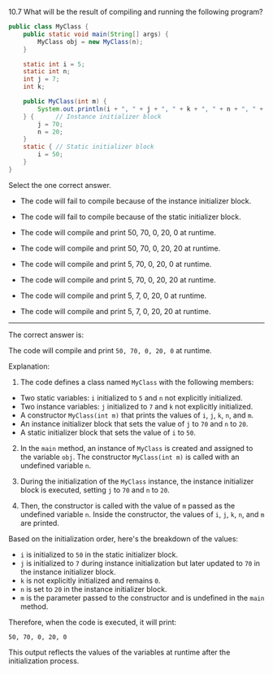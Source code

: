 10.7 What will be the result of compiling and running the following program?

```java
public class MyClass {
    public static void main(String[] args) {
        MyClass obj = new MyClass(n);
    }

    static int i = 5;
    static int n;
    int j = 7;
    int k;

    public MyClass(int m) {
        System.out.println(i + ", " + j + ", " + k + ", " + n + ", " + m);
    } {      // Instance initializer block
        j = 70;
        n = 20;
    } 
    static { // Static initializer block
        i = 50;
    } 
}
```
Select the one correct answer.

- The code will fail to compile because of the instance initializer block.

- The code will fail to compile because of the static initializer block.

- The code will compile and print 50, 70, 0, 20, 0 at runtime.

- The code will compile and print 50, 70, 0, 20, 20 at runtime.

- The code will compile and print 5, 70, 0, 20, 0 at runtime.

- The code will compile and print 5, 70, 0, 20, 20 at runtime.

- The code will compile and print 5, 7, 0, 20, 0 at runtime.

- The code will compile and print 5, 7, 0, 20, 20 at runtime.

___


The correct answer is:

The code will compile and print `50, 70, 0, 20, 0` at runtime.

Explanation:

1. The code defines a class named `MyClass` with the following members:

- Two static variables: `i` initialized to `5` and `n` not explicitly initialized.
- Two instance variables: `j` initialized to `7` and `k` not explicitly initialized.
- A constructor `MyClass(int m)` that prints the values of `i`, `j`, `k`, `n`, and `m`.
- An instance initializer block that sets the value of `j` to `70` and `n` to `20`.
- A static initializer block that sets the value of `i` to `50`.

2. In the `main` method, an instance of `MyClass` is created and assigned to the variable `obj`. The constructor `MyClass(int m)` is called with an undefined variable `n`.

3. During the initialization of the `MyClass` instance, the instance initializer block is executed, setting `j` to `70` and `n` to `20`.

4. Then, the constructor is called with the value of `m` passed as the undefined variable `n`. Inside the constructor, the values of `i`, `j`, `k`, `n`, and `m` are printed.

Based on the initialization order, here's the breakdown of the values:

- `i` is initialized to `50` in the static initializer block.
- `j` is initialized to `7` during instance initialization but later updated to `70` in the instance initializer block.
- `k` is not explicitly initialized and remains `0`.
- `n` is set to `20` in the instance initializer block.
- `m` is the parameter passed to the constructor and is undefined in the `main` method.

Therefore, when the code is executed, it will print:

`50, 70, 0, 20, 0`

This output reflects the values of the variables at runtime after the initialization process.
